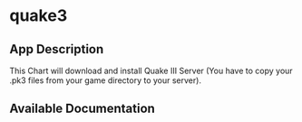 # quake3

## App Description

This Chart will download and install Quake III Server (You have to copy your .pk3 files from your game directory to your server).

## Available Documentation

